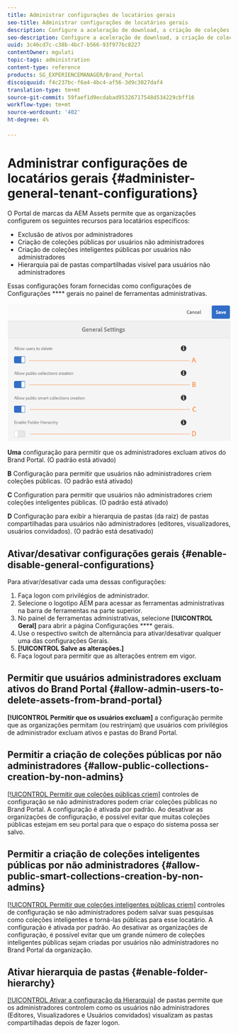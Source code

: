```yaml
---
title: Administrar configurações de locatários gerais
seo-title: Administrar configurações de locatários gerais
description: Configure a aceleração de download, a criação de coleções inteligentes públicas, a criação de coleções públicas e permita que os usuários administradores excluam ativos em locatários.
seo-description: Configure a aceleração de download, a criação de coleções inteligentes públicas, a criação de coleções públicas e permita que os usuários administradores excluam ativos em locatários.
uuid: 3c46cd7c-c38b-4bc7-b566-93f977bc8227
contentOwner: mgulati
topic-tags: administration
content-type: reference
products: SG_EXPERIENCEMANAGER/Brand_Portal
discoiquuid: f4c237bc-f6a4-4bc4-af56-3d9c3027daf4
translation-type: tm+mt
source-git-commit: 59faef1d9ecdabad95326717548d534229cbff16
workflow-type: tm+mt
source-wordcount: '402'
ht-degree: 4%

---
```



# Administrar configurações de locatários gerais {#administer-general-tenant-configurations}

O Portal de marcas da AEM Assets permite que as organizações configurem os seguintes recursos para locatários específicos:

* Exclusão de ativos por administradores
* Criação de coleções públicas por usuários não administradores
* Criação de coleções inteligentes públicas por usuários não administradores
* Hierarquia pai de pastas compartilhadas visível para usuários não administradores

Essas configurações foram fornecidas como configurações de Configurações **** gerais no painel de ferramentas administrativas.

![](assets/general-config.png)

**Uma** configuração para permitir que os administradores excluam ativos do Brand Portal. (O padrão está ativado)

**B** Configuração para permitir que usuários não administradores criem coleções públicas. (O padrão está ativado)

**C** Configuration para permitir que usuários não administradores criem coleções inteligentes públicas. (O padrão está ativado)

**D** Configuração para exibir a hierarquia de pastas (da raiz) de pastas compartilhadas para usuários não administradores (editores, visualizadores, usuários convidados). (O padrão está desativado)

## Ativar/desativar configurações gerais {#enable-disable-general-configurations}

Para ativar/desativar cada uma dessas configurações:

1. Faça logon com privilégios de administrador.
1. Selecione o logotipo AEM para acessar as ferramentas administrativas na barra de ferramentas na parte superior.
1. No painel de ferramentas administrativas, selecione **[!UICONTROL Geral]** para abrir a página Configurações **** gerais.
1. Use o respectivo switch de alternância para ativar/desativar qualquer uma das configurações Gerais.
1. **[!UICONTROL Salve as alterações.]**
1. Faça logout para permitir que as alterações entrem em vigor.

## Permitir que usuários administradores excluam ativos do Brand Portal {#allow-admin-users-to-delete-assets-from-brand-portal}

**[!UICONTROL Permitir que os usuários excluam]** a configuração permite que as organizações permitam (ou restrinjam) que usuários com privilégios de administrador excluam ativos e pastas do Brand Portal.

## Permitir a criação de coleções públicas por não administradores {#allow-public-collections-creation-by-non-admins}

[[!UICONTROL Permitir que coleções públicas criem]](../using/brand-portal-share-collection.md#main-pars-text-1915052376) controles de configuração se não administradores podem criar coleções públicas no Brand Portal. A configuração é ativada por padrão. Ao desativar as organizações de configuração, é possível evitar que muitas coleções públicas estejam em seu portal para que o espaço do sistema possa ser salvo.

## Permitir a criação de coleções inteligentes públicas por não administradores {#allow-public-smart-collections-creation-by-non-admins}

[[!UICONTROL Permitir que coleções inteligentes públicas criem]](../using/brand-portal-searching.md#main-pars-header-500620467) controles de configuração se não administradores podem salvar suas pesquisas como coleções inteligentes e torná-las públicas para esse locatário. A configuração é ativada por padrão. Ao desativar as organizações de configuração, é possível evitar que um grande número de coleções inteligentes públicas sejam criadas por usuários não administradores no Brand Portal da organização.

<!-- 
## Allow download acceleration {#allow-download-acceleration}

[[!UICONTROL Allow download acceleration]](../using/accelerated-download.md) configuration lets the organizations to allow accelerated downloads of assets from Brand Portal and shared links, by integrating with IBM Aspera Connect that is an install-on-demand application. The application uses proprietary technology to remove TCP overheads.
-->

## Ativar hierarquia de pastas {#enable-folder-hierarchy}

[[!UICONTROL Ativar a configuração da Hierarquia]](../using/brand-portal-sharing-folders.md#non-admin-user-access-to-shared-folders) de pastas permite que os administradores controlem como os usuários não administradores (Editores, Visualizadores e Usuários convidados) visualizam as pastas compartilhadas depois de fazer logon.
